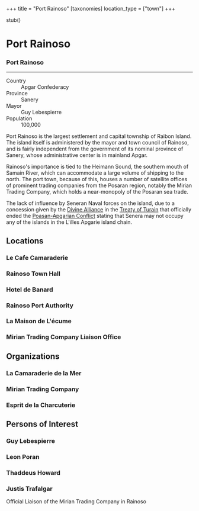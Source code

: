 +++
title = "Port Rainoso"
[taxonomies]
location_type = ["town"]
+++

stub()

# Port Rainoso

<div class="place-infobar">
<h3>Port Rainoso</h3>
<hr>
<dl>
  <dt>Country</dt>
  <dd>Apgar Confederacy</dd>
  <dt>Province</dt>
  <dd>Sanery</dd>
  <dt>Mayor</dt>
  <dd>Guy Lebespierre</dd>
  <dt>Population</dt>
  <dd>100,000</dd>
</dl>
</div>

Port Rainoso is the largest settlement and capital township of Raibon Island. 
The island itself is administered by the mayor and town council of Rainoso, and is
fairly independent from the government of its nominal province of Sanery, whose
administrative center is in mainland Apgar.

Rainoso's importance is tied to the Heimann Sound, the southern mouth of Samain
River, which can accommodate a large volume of shipping to the north. The port
town, because of this, houses a number of satellite offices of prominent trading
companies from the Posaran region, notably the Mirian Trading Company, which holds
a near-monopoly of the Posaran sea trade.

The lack of influence by Seneran Naval forces on the island, due to a concession 
given by the [Divine Alliance](@/organizations/divine-alliance.md) in the [Treaty of Turain](@/events/treaty-of-turain.md) that officially
ended the [Poasan-Apgarian Conflict](@/misc/poasan-apgarian-conflict.md) stating that Senera may not occupy any of the
islands in the L'illes Apgarie island chain.

## Locations

### Le Cafe Camaraderie

### Rainoso Town Hall

### Hotel de Banard

### Rainoso Port Authority

### La Maison de L'écume

### Mirian Trading Company Liaison Office

## Organizations

### La Camaraderie de la Mer

### Mirian Trading Company

### Esprit de la Charcuterie

## Persons of Interest

### Guy Lebespierre

### Leon Poran

### Thaddeus Howard

### Justis Trafalgar
Official Liaison of the Mirian Trading Company in Rainoso